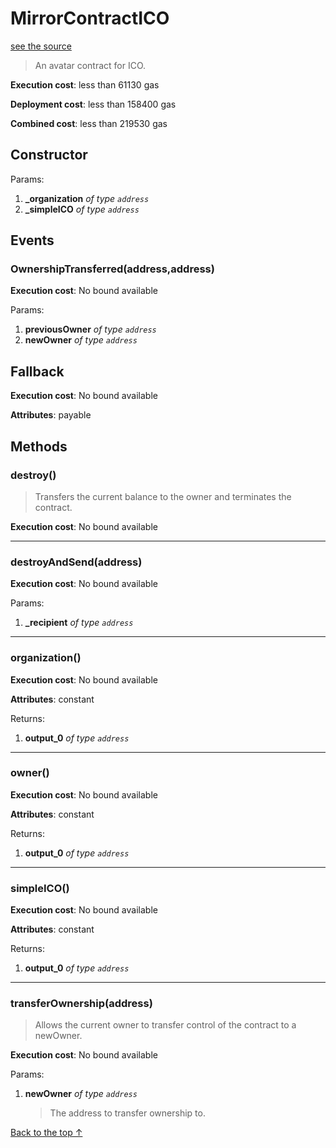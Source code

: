 # MirrorContractICO
[see the source](https://github.com/daostack/arc/tree/master/contracts/universalSchemes/SimpleICO.sol)
> An avatar contract for ICO.


**Execution cost**: less than 61130 gas

**Deployment cost**: less than 158400 gas

**Combined cost**: less than 219530 gas

## Constructor



Params:

1. **_organization** *of type `address`*
2. **_simpleICO** *of type `address`*

## Events
### OwnershipTransferred(address,address)


**Execution cost**: No bound available


Params:

1. **previousOwner** *of type `address`*
2. **newOwner** *of type `address`*

## Fallback


**Execution cost**: No bound available

**Attributes**: payable



## Methods
### destroy()
>
> Transfers the current balance to the owner and terminates the contract.


**Execution cost**: No bound available




--- 
### destroyAndSend(address)


**Execution cost**: No bound available


Params:

1. **_recipient** *of type `address`*


--- 
### organization()


**Execution cost**: No bound available

**Attributes**: constant



Returns:


1. **output_0** *of type `address`*

--- 
### owner()


**Execution cost**: No bound available

**Attributes**: constant



Returns:


1. **output_0** *of type `address`*

--- 
### simpleICO()


**Execution cost**: No bound available

**Attributes**: constant



Returns:


1. **output_0** *of type `address`*

--- 
### transferOwnership(address)
>
> Allows the current owner to transfer control of the contract to a newOwner.


**Execution cost**: No bound available


Params:

1. **newOwner** *of type `address`*

    > The address to transfer ownership to.



[Back to the top ↑](#mirrorcontractico)
